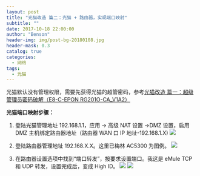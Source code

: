 ```yaml
---
layout: post
title: "光猫改造 篇二：光猫 + 路由器，实现端口映射"
subtitle: ""
date: 2017-10-18 22:00:00
author: "Benson"
header-img: img/post-bg-20180108.jpg
header-mask: 0.3
catalog: true
categories:
  - 网络
tags:
  - 光猫
---
```


光猫默认没有管理权限，需要先获得光猫的超管密码，参考[光猫改造 篇一：超级管理员密码破解（E8-C-EPON RG201O-CA_V1A2）](https://newzone.top/p/2017-10-18-Light_cat_E8-C-EPON_admin/)

**光猫端口映射步骤：**

1. 登陆光猫管理地址 192.168.1.1，应用 → 高级 NAT 设置 →DMZ 设置，启用 DMZ 主机绑定路由器地址（路由器 WAN 口 IP 地址-192.168.1.X)
   ![](https://pic2.zhimg.com/v2-658d5433201b79da169a520f4b19d495_r.jpg)

2. 登陆路由器管理地址 192.168.X.X。这里已梅林 AC5300 为图例。
   ![](https://pic4.zhimg.com/v2-32825a6d3d75f4bfe5668f1b0d6c6683_r.jpg)

3. 在路由器设置选项中找到“端口转发”，按要求设置端口。我这是 eMule TCP 和 UDP 转发，设置完成后，变成 High ID。
   ![](https://pic2.zhimg.com/v2-8f3eb2c42fd5d1a98f1345c6a5855e99_r.jpg)
   ![](https://pic2.zhimg.com/v2-b4f5179278da52409f4a04ce7d139f99_r.jpg)
